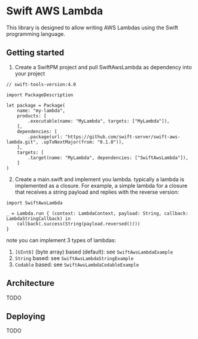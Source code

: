 # Swift AWS Lambda

This library is designed to allow writing AWS Lambdas using the Swift programming language.

## Getting started

  1. Create a SwiftPM project and pull SwiftAwsLambda as dependency into your project

  ```
  // swift-tools-version:4.0

  import PackageDescription

  let package = Package(
      name: "my-lambda",
      products: [
          .executable(name: "MyLambda", targets: ["MyLambda"]),
      ],
      dependencies: [
          .package(url: "https://github.com/swift-server/swift-aws-lambda.git", .upToNextMajor(from: "0.1.0")),
      ],
      targets: [
          .target(name: "MyLambda", dependencies: ["SwiftAwsLambda"]),
      ]
  )
  ```

  2. Create a main.swift and implement you lambda. typically a lambda is implemented as a closure. For example, a simple lambda for a closure that receives a string payload and replies with the reverse version:

  ```
  import SwiftAwsLambda

  _ = Lambda.run { (context: LambdaContext, payload: String, callback: LambdaStringCallback) in
      callback(.success(String(payload.reversed())))
  }
  ```

note you can implement 3 types of lambdas:

1. `[UInt8]` (byte array) based (default): see `SwiftAwsLambdaExample`
2. `String` based: see `SwiftAwsLambdaStringExample`
3. `Codable` based: see `SwiftAwsLambdaCodableExample`

## Architecture

TODO

## Deploying

TODO
